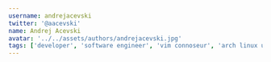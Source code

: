 ```yaml
---
username: andrejacevski
twitter: '@aacevski'
name: Andrej Acevski
avatar: '../../assets/authors/andrejacevski.jpg'
tags: ['developer', 'software engineer', 'vim connoseur', 'arch linux user']
---
```

